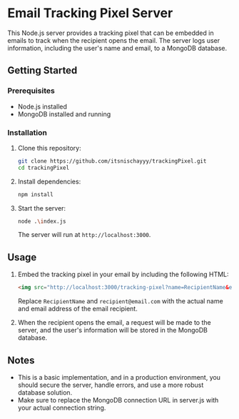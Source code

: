 # Email Tracking Pixel Server

This Node.js server provides a tracking pixel that can be embedded in emails to track when the recipient opens the email. The server logs user information, including the user's name and email, to a MongoDB database.

## Getting Started

### Prerequisites

- Node.js installed
- MongoDB installed and running

### Installation

1. Clone this repository:

    ```bash
    git clone https://github.com/itsnischayyy/trackingPixel.git
    cd trackingPixel
    ```

2. Install dependencies:

    ```bash
    npm install
    ```

3. Start the server:

    ```bash
    node .\index.js
    ```

    The server will run at `http://localhost:3000`.

## Usage

1. Embed the tracking pixel in your email by including the following HTML:

    ```html
    <img src="http://localhost:3000/tracking-pixel?name=RecipientName&email=recipient@email.com" width="1" height="1" alt="Tracking Pixel">
    ```

    Replace `RecipientName` and `recipient@email.com` with the actual name and email address of the email recipient.

2. When the recipient opens the email, a request will be made to the server, and the user's information will be stored in the MongoDB database.

## Notes

- This is a basic implementation, and in a production environment, you should secure the server, handle errors, and use a more robust database solution.
- Make sure to replace the MongoDB connection URL in server.js with your actual connection string.


